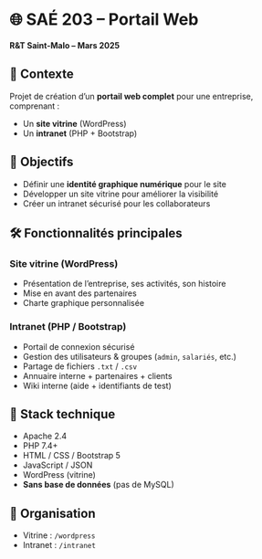 # 🌐 SAÉ 203 – Portail Web  
**R&T Saint-Malo – Mars 2025**

## 📘 Contexte

Projet de création d’un **portail web complet** pour une entreprise, comprenant :

- Un **site vitrine** (WordPress)
- Un **intranet** (PHP + Bootstrap)

## 🎯 Objectifs

- Définir une **identité graphique numérique** pour le site
- Développer un site vitrine pour améliorer la visibilité
- Créer un intranet sécurisé pour les collaborateurs

## 🛠️ Fonctionnalités principales

### Site vitrine (WordPress)
- Présentation de l’entreprise, ses activités, son histoire
- Mise en avant des partenaires
- Charte graphique personnalisée

### Intranet (PHP / Bootstrap)
- Portail de connexion sécurisé
- Gestion des utilisateurs & groupes (`admin`, `salariés`, etc.)
- Partage de fichiers `.txt` / `.csv`
- Annuaire interne + partenaires + clients
- Wiki interne (aide + identifiants de test)

## 🧱 Stack technique

- Apache 2.4  
- PHP 7.4+  
- HTML / CSS / Bootstrap 5  
- JavaScript / JSON  
- WordPress (vitrine)  
- **Sans base de données** (pas de MySQL)

## 📂 Organisation

- Vitrine : `/wordpress`  
- Intranet : `/intranet`  
